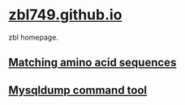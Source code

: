 # [zbl749.github.io](https://zbl749.github.io)
zbl homepage.

## [Matching amino acid sequences](https://zbl749.github.io/match.html)


## [Mysqldump command tool](https://zbl749.github.io/mysqldump.html)
